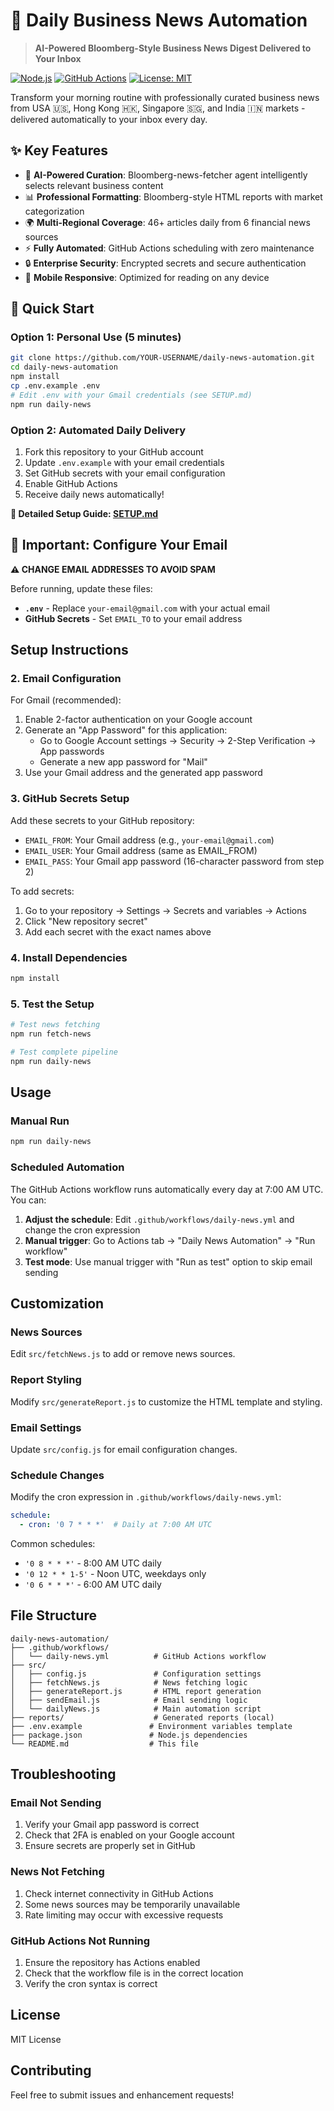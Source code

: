 # 🚀 Daily Business News Automation

> **AI-Powered Bloomberg-Style Business News Digest Delivered to Your Inbox**

[![Node.js](https://img.shields.io/badge/Node.js-20+-green.svg)](https://nodejs.org/)
[![GitHub Actions](https://img.shields.io/badge/GitHub%20Actions-automated-blue.svg)](https://github.com/features/actions)
[![License: MIT](https://img.shields.io/badge/License-MIT-yellow.svg)](https://opensource.org/licenses/MIT)

Transform your morning routine with professionally curated business news from USA 🇺🇸, Hong Kong 🇭🇰, Singapore 🇸🇬, and India 🇮🇳 markets - delivered automatically to your inbox every day.

## ✨ Key Features

- 🤖 **AI-Powered Curation**: Bloomberg-news-fetcher agent intelligently selects relevant business content
- 📊 **Professional Formatting**: Bloomberg-style HTML reports with market categorization  
- 🌍 **Multi-Regional Coverage**: 46+ articles daily from 6 financial news sources
- ⚡ **Fully Automated**: GitHub Actions scheduling with zero maintenance
- 🔒 **Enterprise Security**: Encrypted secrets and secure authentication
- 📱 **Mobile Responsive**: Optimized for reading on any device

## 🚀 Quick Start

### Option 1: Personal Use (5 minutes)
```bash
git clone https://github.com/YOUR-USERNAME/daily-news-automation.git
cd daily-news-automation
npm install
cp .env.example .env
# Edit .env with your Gmail credentials (see SETUP.md)
npm run daily-news
```

### Option 2: Automated Daily Delivery
1. Fork this repository to your GitHub account
2. Update `.env.example` with your email credentials
3. Set GitHub secrets with your email configuration
4. Enable GitHub Actions
5. Receive daily news automatically!

**📖 Detailed Setup Guide: [SETUP.md](./SETUP.md)**

## 🚨 Important: Configure Your Email

**⚠️ CHANGE EMAIL ADDRESSES TO AVOID SPAM**

Before running, update these files:
- **`.env`** - Replace `your-email@gmail.com` with your actual email
- **GitHub Secrets** - Set `EMAIL_TO` to your email address

## Setup Instructions

### 2. Email Configuration

For Gmail (recommended):

1. Enable 2-factor authentication on your Google account
2. Generate an "App Password" for this application:
   - Go to Google Account settings → Security → 2-Step Verification → App passwords
   - Generate a new app password for "Mail"
3. Use your Gmail address and the generated app password

### 3. GitHub Secrets Setup

Add these secrets to your GitHub repository:

- `EMAIL_FROM`: Your Gmail address (e.g., `your-email@gmail.com`)
- `EMAIL_USER`: Your Gmail address (same as EMAIL_FROM)
- `EMAIL_PASS`: Your Gmail app password (16-character password from step 2)

To add secrets:
1. Go to your repository → Settings → Secrets and variables → Actions
2. Click "New repository secret"
3. Add each secret with the exact names above

### 4. Install Dependencies

```bash
npm install
```

### 5. Test the Setup

```bash
# Test news fetching
npm run fetch-news

# Test complete pipeline
npm run daily-news
```

## Usage

### Manual Run

```bash
npm run daily-news
```

### Scheduled Automation

The GitHub Actions workflow runs automatically every day at 7:00 AM UTC. You can:

1. **Adjust the schedule**: Edit `.github/workflows/daily-news.yml` and change the cron expression
2. **Manual trigger**: Go to Actions tab → "Daily News Automation" → "Run workflow"
3. **Test mode**: Use manual trigger with "Run as test" option to skip email sending

## Customization

### News Sources

Edit `src/fetchNews.js` to add or remove news sources.

### Report Styling

Modify `src/generateReport.js` to customize the HTML template and styling.

### Email Settings

Update `src/config.js` for email configuration changes.

### Schedule Changes

Modify the cron expression in `.github/workflows/daily-news.yml`:

```yaml
schedule:
  - cron: '0 7 * * *'  # Daily at 7:00 AM UTC
```

Common schedules:
- `'0 8 * * *'` - 8:00 AM UTC daily
- `'0 12 * * 1-5'` - Noon UTC, weekdays only
- `'0 6 * * *'` - 6:00 AM UTC daily

## File Structure

```
daily-news-automation/
├── .github/workflows/
│   └── daily-news.yml          # GitHub Actions workflow
├── src/
│   ├── config.js               # Configuration settings
│   ├── fetchNews.js            # News fetching logic
│   ├── generateReport.js       # HTML report generation
│   ├── sendEmail.js            # Email sending logic
│   └── dailyNews.js            # Main automation script
├── reports/                    # Generated reports (local)
├── .env.example               # Environment variables template
├── package.json               # Node.js dependencies
└── README.md                  # This file
```

## Troubleshooting

### Email Not Sending

1. Verify your Gmail app password is correct
2. Check that 2FA is enabled on your Google account
3. Ensure secrets are properly set in GitHub

### News Not Fetching

1. Check internet connectivity in GitHub Actions
2. Some news sources may be temporarily unavailable
3. Rate limiting may occur with excessive requests

### GitHub Actions Not Running

1. Ensure the repository has Actions enabled
2. Check that the workflow file is in the correct location
3. Verify the cron syntax is correct

## License

MIT License

## Contributing

Feel free to submit issues and enhancement requests!